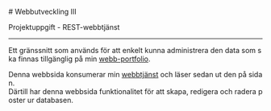# Webbutveckling III

Projektuppgift - REST-webbtjänst

***

Ett gränssnitt som används för att enkelt kunna administrera den data som ska finnas tillgänglig på min [webb-portfolio](https://www.emmlan.se).

Denna webbsida konsumerar min [webbtjänst](https://github.com/EmmeliW/dt173g-rest) och läser sedan ut den på sidan.
Därtill har denna webbsida funktionalitet för att skapa, redigera och radera poster ur databasen.